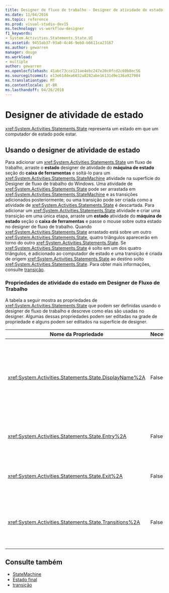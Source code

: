 ```yaml
---
title: Designer de fluxo de trabalho - Designer de atividade de estado
ms.date: 11/04/2016
ms.topic: reference
ms.prod: visual-studio-dev15
ms.technology: vs-workflow-designer
f1_keywords:
- System.Activities.Statements.State.UI
ms.assetid: 9455ab37-93a0-4c46-9eb8-b6611ca23167
ms.author: gewarren
manager: douge
ms.workload:
- multiple
author: gewarren
ms.openlocfilehash: 41abc73cce121ae4ebc247e20c0fcd2c60b8ec56
ms.sourcegitcommit: e13e61ddea6032a8282abe16131d9e136a927984
ms.translationtype: MT
ms.contentlocale: pt-BR
ms.lasthandoff: 04/26/2018
---
```

# <a name="state-activity-designer"></a>Designer de atividade de estado

<xref:System.Activities.Statements.State> representa um estado em que um computador de estado pode estar.

## <a name="using-the-state-activity-designer"></a>Usando o designer de atividade de estado

Para adicionar um <xref:System.Activities.Statements.State> um fluxo de trabalho, arraste o **estado** designer de atividade do **máquina de estado** seção do **caixa de ferramentas** e soltá-lo para um <xref:System.Activities.Statements.StateMachine> atividade na superfície do Designer de fluxo de trabalho do Windows. Uma atividade de <xref:System.Activities.Statements.State> pode ser arrastada em <xref:System.Activities.Statements.StateMachine> e as transições adicionados posteriormente; ou uma transição pode ser criada como a atividade de <xref:System.Activities.Statements.State> é descartada. Para adicionar um <xref:System.Activities.Statements.State> atividade e criar uma transição em uma única etapa, arraste um **estado** atividade do **máquina de estado** seção o **caixa de ferramentas** e passe o mouse sobre outra estado no designer de fluxo de trabalho. Quando <xref:System.Activities.Statements.State> arrastado está sobre um outro <xref:System.Activities.Statements.State>, quatro triângulos aparecerão em torno do outro <xref:System.Activities.Statements.State>. Se <xref:System.Activities.Statements.State> é solto em um dos quatro triângulos, é adicionado ao computador de estado e uma transição é criada de origem <xref:System.Activities.Statements.State> ao destino solto <xref:System.Activities.Statements.State>. Para obter mais informações, consulte [transição](../workflow-designer/transition-activity-designer.md).

### <a name="state-activity-properties-in-the-workflow-designer"></a>Propriedades de atividade do estado em Designer de Fluxo de Trabalho

A tabela a seguir mostra as propriedades de <xref:System.Activities.Statements.State> que podem ser definidas usando o designer de fluxo de trabalho e descreve como elas são usadas no designer. Algumas dessas propriedades podem ser editadas na grade de propriedade e alguns podem ser editados na superfície de designer.

|Nome da Propriedade|Necessária|Uso|
|-------------------|--------------|-----------|
|<xref:System.Activities.Statements.State.DisplayName%2A>|False|Especifica o nome amigável do designer de atividade de <xref:System.Activities.Statements.State> no cabeçalho. O valor padrão é **estado**. O valor pode ser editado na grade de propriedade ou diretamente no cabeçalho do designer de atividade. <xref:System.Activities.Statements.State.DisplayName%2A> é usado em navegação de rastreamento que é exibida na parte superior do designer de fluxo de trabalho.<br /><br /> Embora não seja necessário <xref:System.Activities.Statements.State.DisplayName%2A> restrita, é uma prática recomendada usar um.|
|<xref:System.Activities.Statements.State.Entry%2A>|False|Especifica a ação que ocorre quando esse estado é feito a transição para. Quando o <xref:System.Activities.Statements.State> atividade é expandida, esse valor pode ser definido, arrastando uma atividade do **caixa de ferramentas** e descarte-a para o **entrada** seção do estado.|
|<xref:System.Activities.Statements.State.Exit%2A>|False|Especifica a ação que ocorre quando esse estado é feito a transição fora. Quando o <xref:System.Activities.Statements.State> atividade é expandida, esse valor pode ser definido, arrastando uma atividade do **caixa de ferramentas** e descarte-a para o **Exit** seção do estado.|
|<xref:System.Activities.Statements.State.Transitions%2A>|False|Lista as transições possíveis que originam de <xref:System.Activities.Statements.State>. Cada item na lista possui um link a <xref:System.Activities.Statements.Transition> associado e de destino <xref:System.Activities.Statements.State>. Clicar no link alternará o designer para uma exibição expandida de <xref:System.Activities.Statements.Transition> ou de <xref:System.Activities.Statements.State>.|

## <a name="see-also"></a>Consulte também

- [StateMachine](../workflow-designer/statemachine-activity-designer.md)
- [Estado final](../workflow-designer/finalstate-activity-designer.md)
- [transição](../workflow-designer/transition-activity-designer.md)